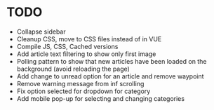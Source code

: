 # TODO

* Collapse sidebar
* Cleanup CSS, move to CSS files instead of in VUE
* Compile JS, CSS, Cached versions
* Add article text filtering to show only first image
* Polling pattern to show that new articles have been loaded on the background (avoid reloading the page)
* Add change to unread option for an article and remove waypoint
* Remove warning message from inf scrolling
* Fix option selected for dropdown for category
* Add mobile pop-up for selecting and changing categories